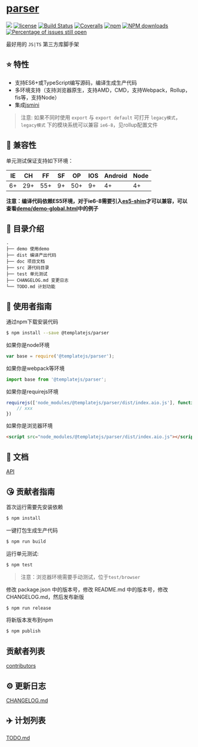 # [parser](https://github.com/templatejs/parser)
[![](https://img.shields.io/badge/Powered%20by-jslib%20base-brightgreen.svg)](https://github.com/yanhaijing/jslib-base)
[![license](https://img.shields.io/badge/license-MIT-blue.svg)](https://github.com/templatejs/parser/blob/master/LICENSE)
[![Build Status](https://travis-ci.org/templatejs/parser.svg?branch=master)](https://travis-ci.org/templatejs/parser)
[![Coveralls](https://img.shields.io/coveralls/templatejs/parser.svg)](https://coveralls.io/github/templatejs/parser)
[![npm](https://img.shields.io/badge/npm-0.1.0-orange.svg)](https://www.npmjs.com/package/@templatejs/parser)
[![NPM downloads](http://img.shields.io/npm/dm/parser.svg?style=flat-square)](http://www.npmtrends.com/@templatejs/parser)
[![Percentage of issues still open](http://isitmaintained.com/badge/open/templatejs/parser.svg)](http://isitmaintained.com/project/templatejs/parser "Percentage of issues still open")

最好用的 `JS|TS` 第三方库脚手架

## :star: 特性

- 支持ES6+或TypeScript编写源码，编译生成生产代码
- 多环境支持（支持浏览器原生，支持AMD，CMD，支持Webpack，Rollup，fis等，支持Node）
- 集成[jsmini](https://github.com/jsmini)

> 注意: 如果不同时使用 `export` 与 `export default` 可打开 `legacy模式`，`legacy模式` 下的模块系统可以兼容 `ie6-8`，见rollup配置文件

## :pill: 兼容性
单元测试保证支持如下环境：

| IE   | CH   | FF   | SF   | OP   | IOS  | Android   | Node  |
| ---- | ---- | ---- | ---- | ---- | ---- | ---- | ----- |
| 6+   | 29+ | 55+  | 9+   | 50+  | 9+   | 4+   | 4+ |

**注意：编译代码依赖ES5环境，对于ie6-8需要引入[es5-shim](http://github.com/es-shims/es5-shim/)才可以兼容，可以查看[demo/demo-global.html](./demo/demo-global.html)中的例子**

## :open_file_folder: 目录介绍

```
.
├── demo 使用demo
├── dist 编译产出代码
├── doc 项目文档
├── src 源代码目录
├── test 单元测试
├── CHANGELOG.md 变更日志
└── TODO.md 计划功能
```

## :rocket: 使用者指南

通过npm下载安装代码

```bash
$ npm install --save @templatejs/parser
```

如果你是node环境

```js
var base = require('@templatejs/parser');
```

如果你是webpack等环境

```js
import base from '@templatejs/parser';
```

如果你是requirejs环境

```js
requirejs(['node_modules/@templatejs/parser/dist/index.aio.js'], function (base) {
    // xxx
})
```

如果你是浏览器环境

```html
<script src="node_modules/@templatejs/parser/dist/index.aio.js"></script>
```

## :bookmark_tabs: 文档
[API](./doc/api.md)

## :kissing_heart: 贡献者指南
首次运行需要先安装依赖

```bash
$ npm install
```

一键打包生成生产代码

```bash
$ npm run build
```

运行单元测试:

```bash
$ npm test
```

> 注意：浏览器环境需要手动测试，位于`test/browser`

修改 package.json 中的版本号，修改 README.md 中的版本号，修改 CHANGELOG.md，然后发布新版

```bash
$ npm run release
```

将新版本发布到npm

```bash
$ npm publish
```

## 贡献者列表

[contributors](https://github.com/templatejs/parser/graphs/contributors)

## :gear: 更新日志
[CHANGELOG.md](./CHANGELOG.md)

## :airplane: 计划列表
[TODO.md](./TODO.md)